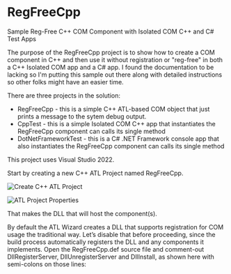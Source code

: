 # RegFreeCpp
Sample Reg-Free C++ COM Component with Isolated COM C++ and C# Test Apps

The purpose of the RegFreeCpp project is to show how to create a COM component in C++ and then use it without registration or "reg-free" in both a C++ Isolated COM app and a C# app. I found the documentation to be lacking so I'm putting this sample out there along with detailed instructions so other folks might have an easier time.

There are three projects in the solution:
- RegFreeCpp - this is a simple C++ ATL-based COM object that just prints a message to the sytem debug output.
- CppTest - this is a simple Isolated COM C++ app that instantiates the RegFreeCpp component can calls its single method
- DotNetFrameworkTest - this is a C# .NET Framework console app that also instantiates the RegFreeCpp component can calls its single method

This project uses Visual Studio 2022.

Start by creating a new C++ ATL Project named RegFreeCpp.

![Create C++ ATL Project](https://github.com/iantr/RegFreeCpp/doc/picture1.png "Create C++ ATL Project")

![ATL Project Properties](https://github.com/iantr/RegFreeCpp/doc/picture1.png "Set the ATL project properties")

That makes the DLL that will host the component(s).

By default the ATL Wizard creates a DLL that supports registration for COM usage the traditional way. Let’s disable that before proceeding, since the build process automatically registers the DLL and any components it implements. Open the RegFreeCpp.def source file and comment-out DllRegisterServer, DllUnregisterServer and DllInstall, as shown here with semi-colons on those lines:
